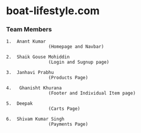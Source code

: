 # boat-lifestyle.com

### Team Members

    1.  Anant Kumar
                    (Homepage and Navbar)
                    
    2.  Shaik Gouse Mohiddin
                    (Login and Sugnup page)
                    
    3.  Janhavi Prabhu
                    (Products Page)
                    
    4.   Ghanisht Khurana
                    (Footer and Individual Item page)
                    
    5.  Deepak 
                    (Carts Page)
                    
    6.  Shivam Kumar Singh
                    (Payments Page)
                    
                    
                    
